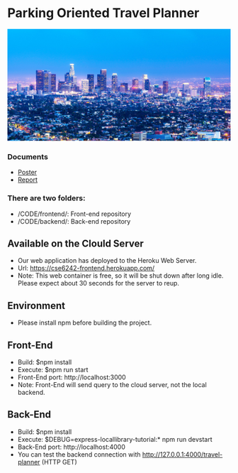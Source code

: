 # Parking Oriented Travel Planner
![Los Angeles](./Los_Angeles.jpg)

### Documents
* [Poster](./Poster.pdf)
* [Report](./Report.pdf)

### There are two folders:
* /CODE/frontend/: Front-end repository
* /CODE/backend/: Back-end repository

## Available on the Clould Server
* Our web application has deployed to the Heroku Web Server.
* Url: https://cse6242-frontend.herokuapp.com/
* Note: This web container is free, so it will be shut down after long idle. Please expect about 30 seconds for the server to reup.

## Environment
* Please install npm before building the project.

## Front-End
* Build: $npm install
* Execute: $npm run start
* Front-End port: http://localhost:3000
* Note: Front-End will send query to the cloud server, not the local backend.

## Back-End
* Build: $npm install
* Execute: $DEBUG=express-locallibrary-tutorial:* npm run devstart
* Back-End port: http://localhost:4000
* You can test the backend connection with http://127.0.0.1:4000/travel-planner (HTTP GET)